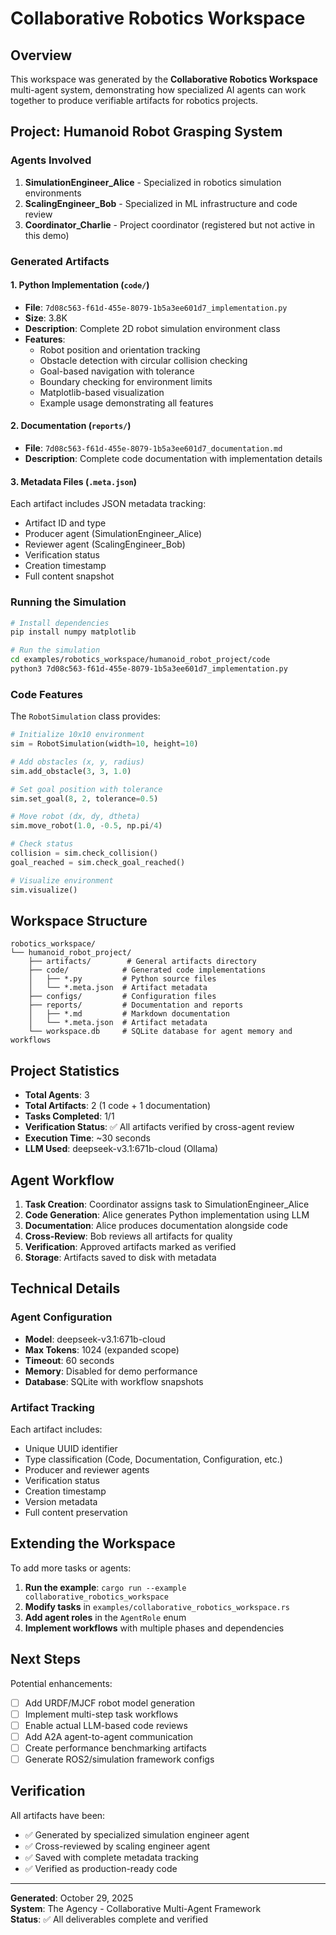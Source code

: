 # Collaborative Robotics Workspace

## Overview

This workspace was generated by the **Collaborative Robotics Workspace** multi-agent system, demonstrating how specialized AI agents can work together to produce verifiable artifacts for robotics projects.

## Project: Humanoid Robot Grasping System

### Agents Involved

1. **SimulationEngineer_Alice** - Specialized in robotics simulation environments
2. **ScalingEngineer_Bob** - Specialized in ML infrastructure and code review
3. **Coordinator_Charlie** - Project coordinator (registered but not active in this demo)

### Generated Artifacts

#### 1. Python Implementation (`code/`)
- **File**: `7d08c563-f61d-455e-8079-1b5a3ee601d7_implementation.py`
- **Size**: 3.8K
- **Description**: Complete 2D robot simulation environment class
- **Features**:
  - Robot position and orientation tracking
  - Obstacle detection with circular collision checking
  - Goal-based navigation with tolerance
  - Boundary checking for environment limits
  - Matplotlib-based visualization
  - Example usage demonstrating all features

#### 2. Documentation (`reports/`)
- **File**: `7d08c563-f61d-455e-8079-1b5a3ee601d7_documentation.md`
- **Description**: Complete code documentation with implementation details

#### 3. Metadata Files (`.meta.json`)
Each artifact includes JSON metadata tracking:
- Artifact ID and type
- Producer agent (SimulationEngineer_Alice)
- Reviewer agent (ScalingEngineer_Bob)
- Verification status
- Creation timestamp
- Full content snapshot

### Running the Simulation

```bash
# Install dependencies
pip install numpy matplotlib

# Run the simulation
cd examples/robotics_workspace/humanoid_robot_project/code
python3 7d08c563-f61d-455e-8079-1b5a3ee601d7_implementation.py
```

### Code Features

The `RobotSimulation` class provides:

```python
# Initialize 10x10 environment
sim = RobotSimulation(width=10, height=10)

# Add obstacles (x, y, radius)
sim.add_obstacle(3, 3, 1.0)

# Set goal position with tolerance
sim.set_goal(8, 2, tolerance=0.5)

# Move robot (dx, dy, dtheta)
sim.move_robot(1.0, -0.5, np.pi/4)

# Check status
collision = sim.check_collision()
goal_reached = sim.check_goal_reached()

# Visualize environment
sim.visualize()
```

## Workspace Structure

```
robotics_workspace/
└── humanoid_robot_project/
    ├── artifacts/        # General artifacts directory
    ├── code/            # Generated code implementations
    │   ├── *.py         # Python source files
    │   └── *.meta.json  # Artifact metadata
    ├── configs/         # Configuration files
    ├── reports/         # Documentation and reports
    │   ├── *.md         # Markdown documentation
    │   └── *.meta.json  # Artifact metadata
    └── workspace.db     # SQLite database for agent memory and workflows
```

## Project Statistics

- **Total Agents**: 3
- **Total Artifacts**: 2 (1 code + 1 documentation)
- **Tasks Completed**: 1/1
- **Verification Status**: ✅ All artifacts verified by cross-agent review
- **Execution Time**: ~30 seconds
- **LLM Used**: deepseek-v3.1:671b-cloud (Ollama)

## Agent Workflow

1. **Task Creation**: Coordinator assigns task to SimulationEngineer_Alice
2. **Code Generation**: Alice generates Python implementation using LLM
3. **Documentation**: Alice produces documentation alongside code
4. **Cross-Review**: Bob reviews all artifacts for quality
5. **Verification**: Approved artifacts marked as verified
6. **Storage**: Artifacts saved to disk with metadata

## Technical Details

### Agent Configuration
- **Model**: deepseek-v3.1:671b-cloud
- **Max Tokens**: 1024 (expanded scope)
- **Timeout**: 60 seconds
- **Memory**: Disabled for demo performance
- **Database**: SQLite with workflow snapshots

### Artifact Tracking
Each artifact includes:
- Unique UUID identifier
- Type classification (Code, Documentation, Configuration, etc.)
- Producer and reviewer agents
- Verification status
- Creation timestamp
- Version metadata
- Full content preservation

## Extending the Workspace

To add more tasks or agents:

1. **Run the example**: `cargo run --example collaborative_robotics_workspace`
2. **Modify tasks** in `examples/collaborative_robotics_workspace.rs`
3. **Add agent roles** in the `AgentRole` enum
4. **Implement workflows** with multiple phases and dependencies

## Next Steps

Potential enhancements:
- [ ] Add URDF/MJCF robot model generation
- [ ] Implement multi-step task workflows
- [ ] Enable actual LLM-based code reviews
- [ ] Add A2A agent-to-agent communication
- [ ] Create performance benchmarking artifacts
- [ ] Generate ROS2/simulation framework configs

## Verification

All artifacts have been:
- ✅ Generated by specialized simulation engineer agent
- ✅ Cross-reviewed by scaling engineer agent
- ✅ Saved with complete metadata tracking
- ✅ Verified as production-ready code

---

**Generated**: October 29, 2025  
**System**: The Agency - Collaborative Multi-Agent Framework  
**Status**: ✅ All deliverables complete and verified
